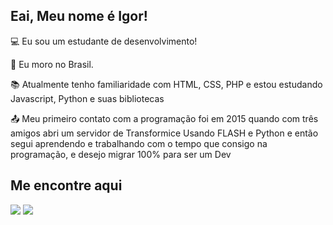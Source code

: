 ## Eai, Meu nome é Igor!

:computer: Eu sou um estudante de desenvolvimento!

:house_with_garden: Eu moro no Brasil.

:books: Atualmente tenho familiaridade com HTML, CSS, PHP e estou estudando Javascript, Python e suas bibliotecas

:outbox_tray: Meu primeiro contato com a programação foi em 2015 quando com três amigos abri um servidor de Transformice Usando FLASH e Python e então segui aprendendo e trabalhando com o tempo que consigo na programação, e desejo migrar 100% para ser um Dev

## Me encontre aqui

[<img src="https://img.shields.io/badge/linkedin-%230077B5.svg?&style=for-the-badge&logo=linkedin&logoColor=white" />](https://www.linkedin.com/in/igufeliphe/) [<img src = "https://img.shields.io/badge/instagram-%23E4405F.svg?&style=for-the-badge&logo=instagram&logoColor=white">](https://www.instagram.com/igufeliphe/)
